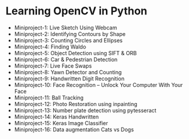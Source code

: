 # Learning OpenCV in Python

* Miniproject-1: Live Sketch Using Webcam
* Miniproject-2: Identifying Contours by Shape
* Miniproject-3: Counting Circles and Ellipses
* Miniproject-4: Finding Waldo
* Miniproject-5: Object Detection using SIFT & ORB
* Miniproject-6: Car & Pedestrian Detection
* Miniproject-7: Live Face Swaps
* Miniproject-8: Yawn Detector and Counting
* Miniproject-9: Handwritten Digit Recognition
* Miniproject-10: Face Recognition – Unlock Your Computer With Your Face
* Miniproject-11: Ball Tracking
* Miniproject-12: Photo Restoration using inpainting
* Miniproject-13: Number plate detection using pytesseract
* Miniproject-14: Keras Handwritten
* Miniproject-15: Keras Image Classifier
* Miniproject-16: Data augmentation Cats vs Dogs
